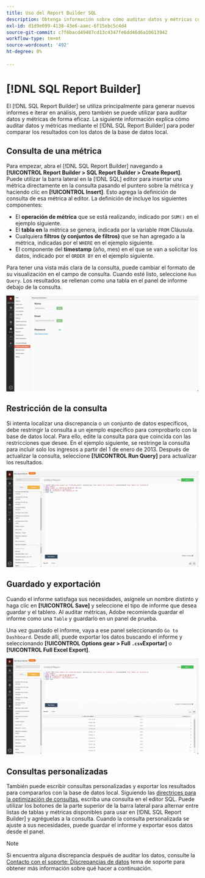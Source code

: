 ```yaml
---
title: Uso del Report Builder SQL
description: Obtenga información sobre cómo auditar datos y métricas con el Report Builder SQL para poder comparar los resultados con los datos de la base de datos local.
exl-id: d1d9e099-4138-43e6-aaec-6f15ebc5c4d4
source-git-commit: c7f6bacd49487cd13c4347fe6dd46d6a10613942
workflow-type: tm+mt
source-wordcount: '492'
ht-degree: 0%

---
```


# [!DNL SQL Report Builder]

El [!DNL SQL Report Builder] se utiliza principalmente para generar nuevos informes e iterar en análisis, pero también se puede utilizar para auditar datos y métricas de forma eficaz. La siguiente información explica cómo auditar datos y métricas mediante el [!DNL SQL Report Builder] para poder comparar los resultados con los datos de la base de datos local.

## Consulta de una métrica

Para empezar, abra el [!DNL SQL Report Builder] navegando a **[!UICONTROL Report Builder > SQL Report Builder > Create Report]**. Puede utilizar la barra lateral en la [!DNL SQL] editor para insertar una métrica directamente en la consulta pasando el puntero sobre la métrica y haciendo clic en **[!UICONTROL Insert]**. Esto agrega la definición de consulta de esa métrica al editor. La definición de incluye los siguientes componentes:

- El **operación de métrica** que se está realizando, indicado por `SUM()` en el ejemplo siguiente.
- El **tabla en** la métrica se genera, indicada por la variable `FROM` Cláusula.
- Cualquiera **filtros (y conjuntos de filtros)** que se han agregado a la métrica, indicadas por el `WHERE` en el ejemplo siguiente.
- El componente del **timestamp** (año, mes) en el que se van a solicitar los datos, indicado por el `ORDER BY` en el ejemplo siguiente.

Para tener una vista más clara de la consulta, puede cambiar el formato de su visualización en el campo de consulta. Cuando esté listo, seleccione `Run Query`. Los resultados se rellenan como una tabla en el panel de informe debajo de la consulta.

![](../../assets/run-query-results.gif)

## Restricción de la consulta

Si intenta localizar una discrepancia o un conjunto de datos específicos, debe restringir la consulta a un ejemplo específico para comprobarlo con la base de datos local. Para ello, edite la consulta para que coincida con las restricciones que desee. En el ejemplo siguiente, se restringe la consulta para incluir solo los ingresos a partir del 1 de enero de 2013. Después de actualizar la consulta, seleccione **[!UICONTROL Run Query]** para actualizar los resultados.

![](../../assets/restricting-query.gif)

## Guardado y exportación

Cuando el informe satisfaga sus necesidades, asígnele un nombre distinto y haga clic en **[!UICONTROL Save]** y seleccione el tipo de informe que desea guardar y el tablero. Al auditar métricas, Adobe recomienda guardar el informe como una `Table` y guardarlo en un panel de prueba.

Una vez guardado el informe, vaya a ese panel seleccionando `Go to Dashboard`. Desde allí, puede exportar los datos buscando el informe y seleccionando **[!UICONTROL Options gear > Full `.csv`Exportar]** o **[!UICONTROL Full Excel Export]**.

![](../../assets/export-dboard-data.gif)

## Consultas personalizadas

También puede escribir consultas personalizadas y exportar los resultados para compararlos con la base de datos local. Siguiendo las [directrices para la optimización de consultas](../../best-practices/optimizing-your-sql-queries.md), escriba una consulta en el editor SQL. Puede utilizar los botones de la parte superior de la barra lateral para alternar entre listas de tablas y métricas disponibles para usar en [!DNL SQL Report Builder] y agréguelas a la consulta. Cuando la consulta personalizada se ajuste a sus necesidades, puede guardar el informe y exportar esos datos desde el panel.

>[!NOTE]
>
>Si encuentra alguna discrepancia después de auditar los datos, consulte la [Contacto con el soporte: Discrepancias de datos](https://experienceleague.adobe.com/docs/commerce-knowledge-base/kb/troubleshooting/miscellaneous/mbi-data-discrepancies.html) tema de soporte para obtener más información sobre qué hacer a continuación.
